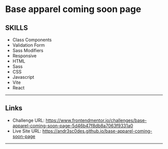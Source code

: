 # Base apparel coming soon page

## SKILLS

- Class Components
- Validation Form
- Sass Modifiers
- Responsive
- HTML
- Sass
- CSS
- Javascript
- Vite
- React

---
## Links

- Challenge URL: https://www.frontendmentor.io/challenges/base-apparel-coming-soon-page-5d46b47f8db8a7063f9331a0
- Live Site URL: https://andr3sc0des.github.io/base-apparel-coming-soon-page

---